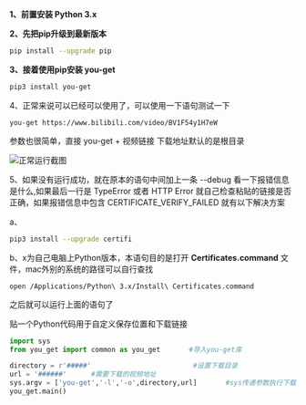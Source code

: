 **1、前置安装 Python 3.x**

**2、先把pip升级到最新版本**

```bash
pip install --upgrade pip
```

**3、接着使用pip安装 you-get**

```bash
pip3 install you-get
```

4、正常来说可以已经可以使用了，可以使用一下语句测试一下

```
you-get https://www.bilibili.com/video/BV1F54y1H7eW
```

参数也很简单，直接 you-get + 视频链接 下载地址默认的是根目录

![正常运行截图](https://tva1.sinaimg.cn/large/008i3skNgy1gtd8sgdsrrj60vg0fswgx02.jpg)

5、如果没有运行成功，就在原本的语句中间加上一条 --debug 看一下报错信息是什么,如果最后一行是 TypeError 或者 HTTP Error 就自己检查粘贴的链接是否正确，如果报错信息中包含 CERTIFICATE_VERIFY_FAILED 就有以下解决方案

a、

```bash
pip3 install --upgrade certifi
```



b、x为自己电脑上Python版本，本语句目的是打开 **Certificates.command** 文件，mac外别的系统的路径可以自行查找

```
open /Applications/Python\ 3.x/Install\ Certificates.command
```

之后就可以运行上面的语句了



贴一个Python代码用于自定义保存位置和下载链接

```python
import sys
from you_get import common as you_get       #导入you-get库

directory = r'#####'                         #设置下载目录
url = '######'      #需要下载的视频地址
sys.argv = ['you-get','-l','-o',directory,url]       #sys传递参数执行下载，就像在命令行一样；‘-l’是指按列表下载，如果下载单个视频，去掉‘-l’即可；‘-o’后面跟保存目录。
you_get.main()
```



